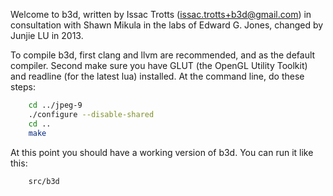 Welcome to b3d, written by Issac Trotts (issac.trotts+b3d@gmail.com) 
in consultation with Shawn Mikula in the labs of Edward G. Jones, 
changed by Junjie LU in 2013.

To compile b3d, first clang and llvm are recommended, and as the default 
compiler.  Second make sure you have GLUT (the OpenGL Utility Toolkit)
and readline (for the latest lua) installed.  At the command line, do these 
steps:
```sh
	cd ../jpeg-9
	./configure --disable-shared
	cd ..
	make
```
At this point you should have a working version of b3d.  You can run it like
this:
```sh
	src/b3d
```

